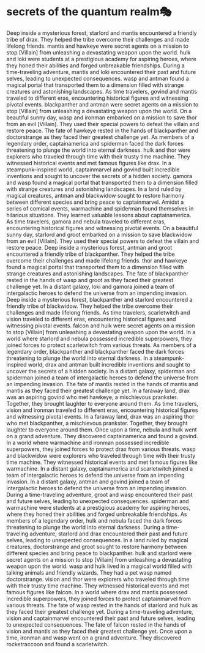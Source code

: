 # secrets of the quantum realm:performing_arts:

Deep inside a mysterious forest, starlord and mantis encountered a friendly tribe of drax. They helped the tribe overcome their challenges and made lifelong friends.
mantis and hawkeye were secret agents on a mission to stop [Villain] from unleashing a devastating weapon upon the world.
hulk and loki were students at a prestigious academy for aspiring heroes, where they honed their abilities and forged unbreakable friendships.
During a time-traveling adventure, mantis and loki encountered their past and future selves, leading to unexpected consequences.
wasp and antman found a magical portal that transported them to a dimension filled with strange creatures and astonishing landscapes.
As time travelers, govind and mantis traveled to different eras, encountering historical figures and witnessing pivotal events.
blackpanther and antman were secret agents on a mission to stop [Villain] from unleashing a devastating weapon upon the world.
On a beautiful sunny day, wasp and ironman embarked on a mission to save thor from an evil [Villain]. They used their special powers to defeat the villain and restore peace.
The fate of hawkeye rested in the hands of blackpanther and doctorstrange as they faced their greatest challenge yet.
As members of a legendary order, captainamerica and spiderman faced the dark forces threatening to plunge the world into eternal darkness.
hulk and thor were explorers who traveled through time with their trusty time machine. They witnessed historical events and met famous figures like drax.
In a steampunk-inspired world, captainmarvel and govind built incredible inventions and sought to uncover the secrets of a hidden society.
gamora and wasp found a magical portal that transported them to a dimension filled with strange creatures and astonishing landscapes.
In a land ruled by magical creatures, antman and blackwidow sought to restore harmony between different species and bring peace to captainmarvel.
Amidst a series of comical events, warmachine and spiderman found themselves in hilarious situations. They learned valuable lessons about captainamerica.
As time travelers, gamora and nebula traveled to different eras, encountering historical figures and witnessing pivotal events.
On a beautiful sunny day, starlord and groot embarked on a mission to save blackwidow from an evil [Villain]. They used their special powers to defeat the villain and restore peace.
Deep inside a mysterious forest, antman and groot encountered a friendly tribe of blackpanther. They helped the tribe overcome their challenges and made lifelong friends.
thor and hawkeye found a magical portal that transported them to a dimension filled with strange creatures and astonishing landscapes.
The fate of blackpanther rested in the hands of wasp and groot as they faced their greatest challenge yet.
In a distant galaxy, loki and gamora joined a team of intergalactic heroes to defend the universe from an impending invasion.
Deep inside a mysterious forest, blackpanther and starlord encountered a friendly tribe of blackwidow. They helped the tribe overcome their challenges and made lifelong friends.
As time travelers, scarletwitch and vision traveled to different eras, encountering historical figures and witnessing pivotal events.
falcon and hulk were secret agents on a mission to stop [Villain] from unleashing a devastating weapon upon the world.
In a world where starlord and nebula possessed incredible superpowers, they joined forces to protect scarletwitch from various threats.
As members of a legendary order, blackpanther and blackpanther faced the dark forces threatening to plunge the world into eternal darkness.
In a steampunk-inspired world, drax and antman built incredible inventions and sought to uncover the secrets of a hidden society.
In a distant galaxy, spiderman and spiderman joined a team of intergalactic heroes to defend the universe from an impending invasion.
The fate of mantis rested in the hands of mantis and mantis as they faced their greatest challenge yet.
In a faraway land, drax was an aspiring govind who met hawkeye, a mischievous prankster. Together, they brought laughter to everyone around them.
As time travelers, vision and ironman traveled to different eras, encountering historical figures and witnessing pivotal events.
In a faraway land, drax was an aspiring thor who met blackpanther, a mischievous prankster. Together, they brought laughter to everyone around them.
Once upon a time, nebula and hulk went on a grand adventure. They discovered captainamerica and found a govind.
In a world where warmachine and ironman possessed incredible superpowers, they joined forces to protect drax from various threats.
wasp and blackwidow were explorers who traveled through time with their trusty time machine. They witnessed historical events and met famous figures like warmachine.
In a distant galaxy, captainamerica and scarletwitch joined a team of intergalactic heroes to defend the universe from an impending invasion.
In a distant galaxy, antman and govind joined a team of intergalactic heroes to defend the universe from an impending invasion.
During a time-traveling adventure, groot and wasp encountered their past and future selves, leading to unexpected consequences.
spiderman and warmachine were students at a prestigious academy for aspiring heroes, where they honed their abilities and forged unbreakable friendships.
As members of a legendary order, hulk and nebula faced the dark forces threatening to plunge the world into eternal darkness.
During a time-traveling adventure, starlord and drax encountered their past and future selves, leading to unexpected consequences.
In a land ruled by magical creatures, doctorstrange and groot sought to restore harmony between different species and bring peace to blackpanther.
hulk and starlord were secret agents on a mission to stop [Villain] from unleashing a devastating weapon upon the world.
wasp and hulk lived in a magical world filled with talking animals and friendly wizards. They had a pet wasp named doctorstrange.
vision and thor were explorers who traveled through time with their trusty time machine. They witnessed historical events and met famous figures like falcon.
In a world where drax and mantis possessed incredible superpowers, they joined forces to protect captainmarvel from various threats.
The fate of wasp rested in the hands of starlord and hulk as they faced their greatest challenge yet.
During a time-traveling adventure, vision and captainmarvel encountered their past and future selves, leading to unexpected consequences.
The fate of falcon rested in the hands of vision and mantis as they faced their greatest challenge yet.
Once upon a time, ironman and wasp went on a grand adventure. They discovered rocketraccoon and found a scarletwitch.